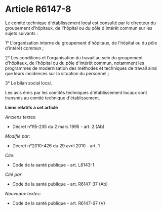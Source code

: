 # Article R6147-8

Le comité technique d'établissement local est consulté par le directeur du groupement d'hôpitaux, de l'hôpital ou du pôle
d'intérêt commun sur les sujets suivants : 

1° L'organisation interne du groupement d'hôpitaux, de l'hôpital ou du pôle d'intérêt commun ; 

2° Les conditions et l'organisation du travail au sein du groupement d'hôpitaux, de l'hôpital ou du pôle d'intérêt commun,
notamment les programmes de modernisation des méthodes et techniques de travail ainsi que leurs incidences sur la situation
du personnel ; 

3° Le bilan social local. 

Les avis émis par les comités techniques d'établissement locaux sont transmis au comité technique d'établissement.

**Liens relatifs à cet article**

_Anciens textes_:

  - Décret n°95-235 du 2 mars 1995 - art. 2 (Ab)

_Modifié par_:

  - Décret n°2010-426 du 29 avril 2010 - art. 1

_Cite_:

  - Code de la santé publique - art. L6143-1

_Cité par_:

  - Code de la santé publique - art. R6147-37 (Ab)

_Nouveaux textes_:

  - Code de la santé publique - art. R6147-67 (V)
